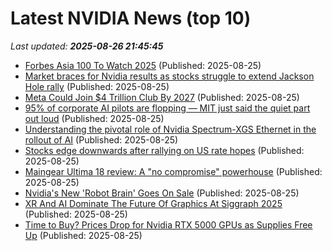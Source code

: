 # Latest NVIDIA News (top 10)
_Last updated: **2025-08-26 21:45:45**_

- [Forbes Asia 100 To Watch 2025](https://www.forbes.com/sites/forbesasiateam/2025/08/25/forbes-asia-100-to-watch-2025/) (Published: 2025-08-25)
- [Market braces for Nvidia results as stocks struggle to extend Jackson Hole rally](https://biztoc.com/x/994c77952386f50e) (Published: 2025-08-25)
- [Meta Could Join $4 Trillion Club By 2027](https://finance.yahoo.com/news/meta-could-join-4-trillion-213840805.html) (Published: 2025-08-25)
- [95% of corporate AI pilots are flopping — MIT just said the quiet part out loud](https://www.windowscentral.com/artificial-intelligence/95-percent-ai-projects-fail-bubble-pop) (Published: 2025-08-25)
- [Understanding the pivotal role of Nvidia Spectrum-XGS Ethernet in the rollout of AI](https://siliconangle.com/2025/08/25/understanding-pivotal-role-nvidia-spectrum-xgs-ethernet-rollout-ai/) (Published: 2025-08-25)
- [Stocks edge downwards after rallying on US rate hopes](https://finance.yahoo.com/news/asian-markets-rise-us-rate-025446919.html) (Published: 2025-08-25)
- [Maingear Ultima 18 review: A "no compromise" powerhouse](https://www.xda-developers.com/maingear-ultima-18-review/) (Published: 2025-08-25)
- [Nvidia's New 'Robot Brain' Goes On Sale](https://hardware.slashdot.org/story/25/08/25/207231/nvidias-new-robot-brain-goes-on-sale) (Published: 2025-08-25)
- [XR And AI Dominate The Future Of Graphics At Siggraph 2025](https://www.forbes.com/sites/moorinsights/2025/08/25/xr-and-ai-dominate-the-future-of-graphics-at-siggraph-2025/) (Published: 2025-08-25)
- [Time to Buy? Prices Drop for Nvidia RTX 5000 GPUs as Supplies Free Up](https://uk.pcmag.com/graphics-cards/159728/time-to-buy-prices-drop-for-nvidia-rtx-5000-gpus-as-supplies-free-up) (Published: 2025-08-25)
